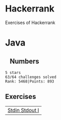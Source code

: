 # Hackerrank
Exercises of Hackerrank

# Java

## &nbsp;&nbsp;&nbsp;Numbers

    5 stars
    63/64 challenges solved
    Rank: 5468|Points: 893

## Exercises

<table>
<tr>
<td><a href = "https://github.com/aorizzuto/Hackerrank/blob/main/Exercises/A001_Stdin_Stdout.java">Stdin Stdout I</a></td>
</tr>
</table>

